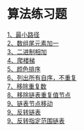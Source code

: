 算法练习题<br>
====
[1、最小路径](https://github.com/aping-fo/leetcode/blob/master/MinPathSum.java)  
[2、数组尾元素加一](https://github.com/aping-fo/leetcode/blob/master/PlusOne.java)  
[3、二进制相加](https://github.com/aping-fo/leetcode/blob/master/AddBinary.java)  
[4、爬楼梯](https://github.com/aping-fo/leetcode/blob/master/ClimbStairs.java)  
[5、颜色排序](https://github.com/aping-fo/leetcode/blob/master/SortColors.java)  
[6、列出所有自序，不重复](https://github.com/aping-fo/leetcode/blob/master/Subsets.java)  
[7、移除重复数](https://github.com/aping-fo/leetcode/blob/master/RemoveDuplicates1.java)  
[8、移除链表重复值节点](https://github.com/aping-fo/leetcode/blob/master/ReleteDuplicates.java)  
[9、链表节点移动](https://github.com/aping-fo/leetcode/blob/master/Partition.java)  
[9、反转链表](https://github.com/aping-fo/leetcode/blob/master/second/ReverseNode.java)  
[9、反转指定范围链表](https://github.com/aping-fo/leetcode/blob/master/second/ReverseSubListNode.java)  



